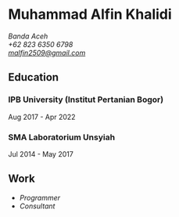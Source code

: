 # Muhammad Alfin Khalidi


*Banda Aceh*\
*+62 823 6350 6798*\
*malfin2509@gmail.com*

## Education
### IPB University (Institut Pertanian Bogor)
Aug 2017 - Apr 2022
### SMA Laboratorium Unsyiah
Jul 2014 - May 2017
## Work
- *Programmer*
- *Consultant*
